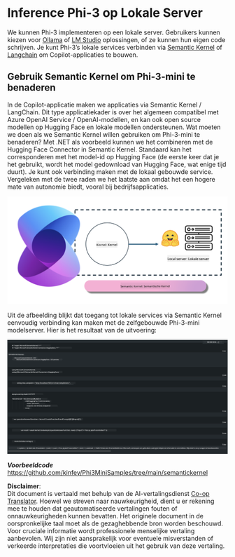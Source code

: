 <!--
CO_OP_TRANSLATOR_METADATA:
{
  "original_hash": "bcf5dd7031db0031abdb9dd0c05ba118",
  "translation_date": "2025-07-16T20:58:04+00:00",
  "source_file": "md/01.Introduction/03/Local_Server_Inference.md",
  "language_code": "nl"
}
-->
# **Inference Phi-3 op Lokale Server**

We kunnen Phi-3 implementeren op een lokale server. Gebruikers kunnen kiezen voor [Ollama](https://ollama.com) of [LM Studio](https://llamaedge.com) oplossingen, of ze kunnen hun eigen code schrijven. Je kunt Phi-3’s lokale services verbinden via [Semantic Kernel](https://github.com/microsoft/semantic-kernel?WT.mc_id=aiml-138114-kinfeylo) of [Langchain](https://www.langchain.com/) om Copilot-applicaties te bouwen.

## **Gebruik Semantic Kernel om Phi-3-mini te benaderen**

In de Copilot-applicatie maken we applicaties via Semantic Kernel / LangChain. Dit type applicatiekader is over het algemeen compatibel met Azure OpenAI Service / OpenAI-modellen, en kan ook open source modellen op Hugging Face en lokale modellen ondersteunen. Wat moeten we doen als we Semantic Kernel willen gebruiken om Phi-3-mini te benaderen? Met .NET als voorbeeld kunnen we het combineren met de Hugging Face Connector in Semantic Kernel. Standaard kan het corresponderen met het model-id op Hugging Face (de eerste keer dat je het gebruikt, wordt het model gedownload van Hugging Face, wat enige tijd duurt). Je kunt ook verbinding maken met de lokaal gebouwde service. Vergeleken met de twee raden we het laatste aan omdat het een hogere mate van autonomie biedt, vooral bij bedrijfsapplicaties.

![sk](../../../../../translated_images/sk.d03785c25edc6d445a2e9ae037979e544e0b0c482f43c7617b0324e717b9af62.nl.png)

Uit de afbeelding blijkt dat toegang tot lokale services via Semantic Kernel eenvoudig verbinding kan maken met de zelfgebouwde Phi-3-mini modelserver. Hier is het resultaat van de uitvoering:

![skrun](../../../../../translated_images/skrun.5aafc1e7197dca2020eefcaeaaee184d29bb0cf1c37b00fd9c79acc23a6dc8d2.nl.png)

***Voorbeeldcode*** https://github.com/kinfey/Phi3MiniSamples/tree/main/semantickernel

**Disclaimer**:  
Dit document is vertaald met behulp van de AI-vertalingsdienst [Co-op Translator](https://github.com/Azure/co-op-translator). Hoewel we streven naar nauwkeurigheid, dient u er rekening mee te houden dat geautomatiseerde vertalingen fouten of onnauwkeurigheden kunnen bevatten. Het originele document in de oorspronkelijke taal moet als de gezaghebbende bron worden beschouwd. Voor cruciale informatie wordt professionele menselijke vertaling aanbevolen. Wij zijn niet aansprakelijk voor eventuele misverstanden of verkeerde interpretaties die voortvloeien uit het gebruik van deze vertaling.